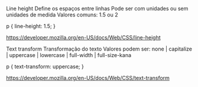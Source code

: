 Line height
Define os espaços entre linhas
Pode ser com unidades ou sem unidades de medida
Valores comuns: 1.5 ou 2

p {
	line-height: 1.5;
}

https://developer.mozilla.org/en-US/docs/Web/CSS/line-height

Text transform
Transformação do texto
Valores podem ser: none | capitalize | uppercase | lowercase | full-width | full-size-kana

p {
	text-transform: uppercase;
}

https://developer.mozilla.org/en-US/docs/Web/CSS/text-transform